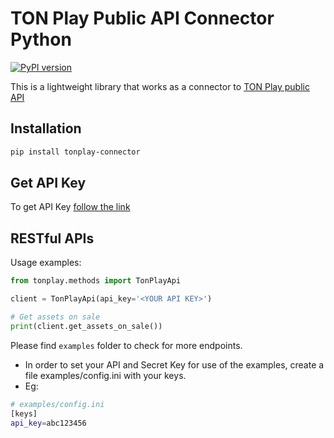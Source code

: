 # TON Play Public API Connector Python

[![PyPI version](https://img.shields.io/pypi/v/tonplay-sdk)](https://pypi.python.org/pypi/tonplay-sdk)

This is a lightweight library that works as a connector to [TON Play public API](https://github.com/90K2/tonplay-sdk)
## Installation

```bash
pip install tonplay-connector
```

## Get API Key

To get API Key [follow the link](https://docs.tonplay.io/digital-assets-api/api-key)

## RESTful APIs

Usage examples:
```python
from tonplay.methods import TonPlayApi

client = TonPlayApi(api_key='<YOUR API KEY>')

# Get assets on sale
print(client.get_assets_on_sale())
```

Please find `examples` folder to check for more endpoints.
- In order to set your API and Secret Key for use of the examples, create a file examples/config.ini with your keys.
- Eg:
```bash
# examples/config.ini
[keys]
api_key=abc123456
```
